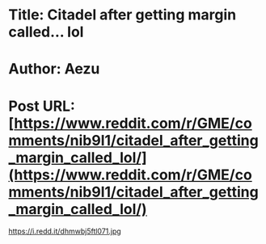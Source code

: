 # Title: Citadel after getting margin called… lol
# Author: Aezu
# Post URL: [https://www.reddit.com/r/GME/comments/nib9l1/citadel_after_getting_margin_called_lol/](https://www.reddit.com/r/GME/comments/nib9l1/citadel_after_getting_margin_called_lol/)


https://i.redd.it/dhmwbj5ftl071.jpg